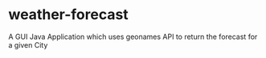 # weather-forecast
A GUI Java Application which uses geonames API to return the forecast for a given City
